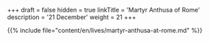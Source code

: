 +++
draft = false
hidden = true
linkTitle = 'Martyr Anthusa of Rome'
description = '21 December'
weight = 21
+++

{{% include file="content/en/lives/martyr-anthusa-at-rome.md" %}}
